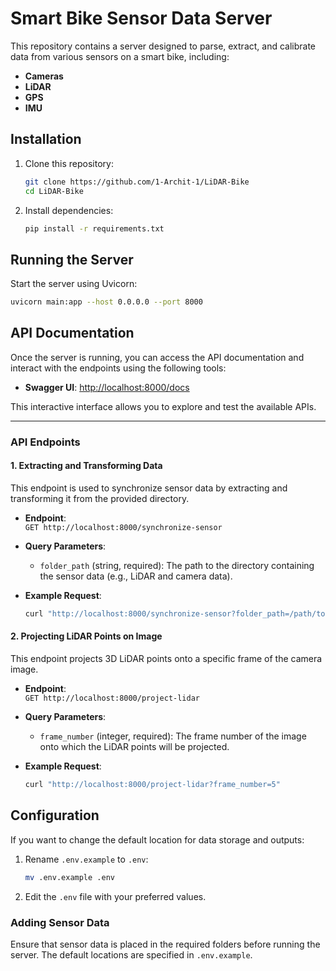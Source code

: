 # Smart Bike Sensor Data Server

This repository contains a server designed to parse, extract, and calibrate data from various sensors on a smart bike, including:

- **Cameras**
- **LiDAR**
- **GPS**
- **IMU**

## Installation

1. Clone this repository:
   ```sh
   git clone https://github.com/1-Archit-1/LiDAR-Bike
   cd LiDAR-Bike
   ```

2. Install dependencies:
   ```sh
   pip install -r requirements.txt
   ```

## Running the Server

Start the server using Uvicorn:
```sh
uvicorn main:app --host 0.0.0.0 --port 8000
```

## **API Documentation**

Once the server is running, you can access the API documentation and interact with the endpoints using the following tools:

- **Swagger UI**: [http://localhost:8000/docs](http://localhost:8000/docs)

This interactive interface allows you to explore and test the available APIs.

---

### **API Endpoints**

#### 1. **Extracting and Transforming Data**
This endpoint is used to synchronize sensor data by extracting and transforming it from the provided directory.

- **Endpoint**:  
  `GET http://localhost:8000/synchronize-sensor`

- **Query Parameters**:
  - `folder_path` (string, required): The path to the directory containing the sensor data (e.g., LiDAR and camera data).

- **Example Request**:
  ```bash
  curl "http://localhost:8000/synchronize-sensor?folder_path=/path/to/data"
#### 2. **Projecting LiDAR Points on Image**
This endpoint projects 3D LiDAR points onto a specific frame of the camera image.

- **Endpoint**:  
  `GET http://localhost:8000/project-lidar`

- **Query Parameters**:
  - `frame_number` (integer, required): The frame number of the image onto which the LiDAR points will be projected.

- **Example Request**:
  ```bash
  curl "http://localhost:8000/project-lidar?frame_number=5"

## Configuration

If you want to change the default location for data storage and outputs:

1. Rename `.env.example` to `.env`:
   ```sh
   mv .env.example .env
   ```
2. Edit the `.env` file with your preferred values.

### Adding Sensor Data
Ensure that sensor data is placed in the required folders before running the server. The default locations are specified in `.env.example`. 
